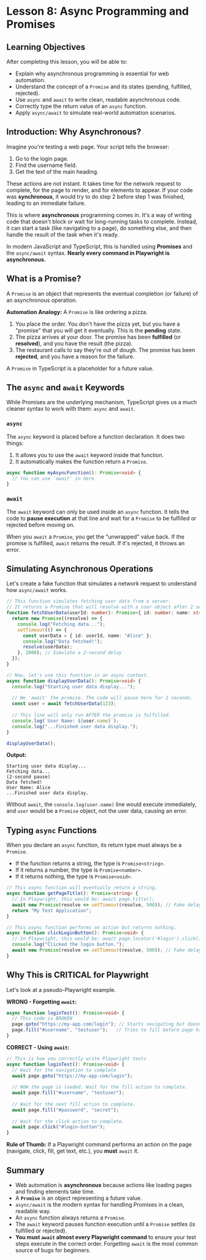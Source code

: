 # Lesson 8: Async Programming and Promises

## Learning Objectives
After completing this lesson, you will be able to:
- Explain why asynchronous programming is essential for web automation.
- Understand the concept of a `Promise` and its states (pending, fulfilled, rejected).
- Use `async` and `await` to write clean, readable asynchronous code.
- Correctly type the return value of an `async` function.
- Apply `async/await` to simulate real-world automation scenarios.

## Introduction: Why Asynchronous?
Imagine you're testing a web page. Your script tells the browser:
1.  Go to the login page.
2.  Find the username field.
3.  Get the text of the main heading.

These actions are not instant. It takes time for the network request to complete, for the page to render, and for elements to appear. If your code was **synchronous**, it would try to do step 2 before step 1 was finished, leading to an immediate failure.

This is where **asynchronous** programming comes in. It's a way of writing code that doesn't block or wait for long-running tasks to complete. Instead, it can start a task (like navigating to a page), do something else, and then handle the result of the task when it's ready.

In modern JavaScript and TypeScript, this is handled using **Promises** and the `async/await` syntax. **Nearly every command in Playwright is asynchronous.**

## What is a Promise?
A `Promise` is an object that represents the eventual completion (or failure) of an asynchronous operation.

**Automation Analogy:** A `Promise` is like ordering a pizza.
1.  You place the order. You don't have the pizza yet, but you have a "promise" that you will get it eventually. This is the **pending** state.
2.  The pizza arrives at your door. The promise has been **fulfilled** (or **resolved**), and you have the result (the pizza).
3.  The restaurant calls to say they're out of dough. The promise has been **rejected**, and you have a reason for the failure.

A `Promise` in TypeScript is a placeholder for a future value.

## The `async` and `await` Keywords
While Promises are the underlying mechanism, TypeScript gives us a much cleaner syntax to work with them: `async` and `await`.

### `async`
The `async` keyword is placed before a function declaration. It does two things:
1.  It allows you to use the `await` keyword inside that function.
2.  It automatically makes the function return a `Promise`.

```typescript
async function myAsyncFunction(): Promise<void> {
  // You can use 'await' in here
}
```

### `await`
The `await` keyword can only be used inside an `async` function. It tells the code to **pause execution** at that line and wait for a `Promise` to be fulfilled or rejected before moving on.

When you `await` a `Promise`, you get the "unwrapped" value back. If the promise is fulfilled, `await` returns the result. If it's rejected, it throws an error.

## Simulating Asynchronous Operations
Let's create a fake function that simulates a network request to understand how `async/await` works.

```typescript
// This function simulates fetching user data from a server.
// It returns a Promise that will resolve with a user object after 2 seconds.
function fetchUserData(userId: number): Promise<{ id: number; name: string }> {
  return new Promise((resolve) => {
    console.log("Fetching data...");
    setTimeout(() => {
      const userData = { id: userId, name: "Alice" };
      console.log("Data fetched!");
      resolve(userData);
    }, 2000); // Simulate a 2-second delay
  });
}

// Now, let's use this function in an async context.
async function displayUserData(): Promise<void> {
  console.log("Starting user data display...");
  
  // We 'await' the promise. The code will pause here for 2 seconds.
  const user = await fetchUserData(123);
  
  // This line will only run AFTER the promise is fulfilled.
  console.log(`User Name: ${user.name}`);
  console.log("...Finished user data display.");
}

displayUserData();
```
**Output:**
```
Starting user data display...
Fetching data...
(2-second pause)
Data fetched!
User Name: Alice
...Finished user data display.
```
Without `await`, the `console.log(user.name)` line would execute immediately, and `user` would be a `Promise` object, not the user data, causing an error.

## Typing `async` Functions
When you declare an `async` function, its return type must always be a `Promise`.

- If the function returns a string, the type is `Promise<string>`.
- If it returns a number, the type is `Promise<number>`.
- If it returns nothing, the type is `Promise<void>`.

```typescript
// This async function will eventually return a string.
async function getPageTitle(): Promise<string> {
  // In Playwright, this would be: await page.title();
  await new Promise(resolve => setTimeout(resolve, 500)); // Fake delay
  return "My Test Application";
}

// This async function performs an action but returns nothing.
async function clickLoginButton(): Promise<void> {
  // In Playwright, this would be: await page.locator('#login').click();
  console.log("Clicked the login button.");
  await new Promise(resolve => setTimeout(resolve, 500)); // Fake delay
}
```

## Why This is CRITICAL for Playwright
Let's look at a pseudo-Playwright example.

**WRONG - Forgetting `await`:**
```typescript
async function loginTest(): Promise<void> {
  // This code is BROKEN
  page.goto("https://my-app.com/login"); // Starts navigating but doesn't wait
  page.fill("#username", "testuser");   // Tries to fill before page has loaded! ERROR!
}
```

**CORRECT - Using `await`:**
```typescript
// This is how you correctly write Playwright tests
async function loginTest(): Promise<void> {
  // Wait for the navigation to complete
  await page.goto("https://my-app.com/login");
  
  // NOW the page is loaded. Wait for the fill action to complete.
  await page.fill("#username", "testuser");
  
  // Wait for the next fill action to complete.
  await page.fill("#password", "secret");
  
  // Wait for the click action to complete.
  await page.click("#login-button");
}
```
**Rule of Thumb:** If a Playwright command performs an action on the page (navigate, click, fill, get text, etc.), you **must** `await` it.

## Summary
- Web automation is **asynchronous** because actions like loading pages and finding elements take time.
- A **`Promise`** is an object representing a future value.
- `async/await` is the modern syntax for handling Promises in a clean, readable way.
- An `async` function always returns a `Promise`.
- The `await` keyword pauses function execution until a `Promise` settles (is fulfilled or rejected).
- **You must `await` almost every Playwright command** to ensure your test steps execute in the correct order. Forgetting `await` is the most common source of bugs for beginners.